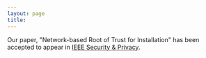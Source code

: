 ```yaml
---
layout: page
title: 
---
```

Our paper, "Network-based Root of Trust for Installation" has been accepted to appear in [IEEE Security & Privacy](https://www.computer.org/security-and-privacy/).
